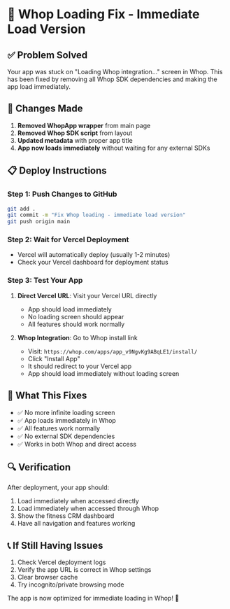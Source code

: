 # 🚀 Whop Loading Fix - Immediate Load Version

## ✅ Problem Solved
Your app was stuck on "Loading Whop integration..." screen in Whop. This has been fixed by removing all Whop SDK dependencies and making the app load immediately.

## 🔧 Changes Made
1. **Removed WhopApp wrapper** from main page
2. **Removed Whop SDK script** from layout
3. **Updated metadata** with proper app title
4. **App now loads immediately** without waiting for any external SDKs

## 📋 Deploy Instructions

### Step 1: Push Changes to GitHub
```bash
git add .
git commit -m "Fix Whop loading - immediate load version"
git push origin main
```

### Step 2: Wait for Vercel Deployment
- Vercel will automatically deploy (usually 1-2 minutes)
- Check your Vercel dashboard for deployment status

### Step 3: Test Your App
1. **Direct Vercel URL**: Visit your Vercel URL directly
   - App should load immediately
   - No loading screen should appear
   - All features should work normally

2. **Whop Integration**: Go to Whop install link
   - Visit: `https://whop.com/apps/app_v9NgvKg9ABqLE1/install/`
   - Click "Install App"
   - It should redirect to your Vercel app
   - App should load immediately without loading screen

## 🎯 What This Fixes
- ✅ No more infinite loading screen
- ✅ App loads immediately in Whop
- ✅ All features work normally
- ✅ No external SDK dependencies
- ✅ Works in both Whop and direct access

## 🔍 Verification
After deployment, your app should:
1. Load immediately when accessed directly
2. Load immediately when accessed through Whop
3. Show the fitness CRM dashboard
4. Have all navigation and features working

## 📞 If Still Having Issues
1. Check Vercel deployment logs
2. Verify the app URL is correct in Whop settings
3. Clear browser cache
4. Try incognito/private browsing mode

The app is now optimized for immediate loading in Whop! 🎉
